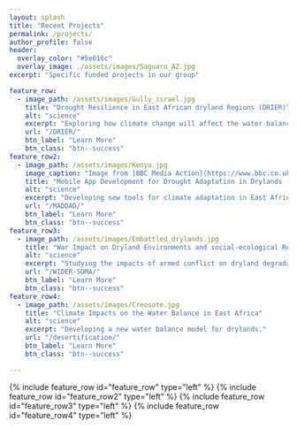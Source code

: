 ```yaml
---
layout: splash
title: "Recent Projects"
permalink: /projects/
author_profile: false
header:
  overlay_color: "#5e616c"
  overlay_image: ./assets/images/Saguaro_AZ.jpg
excerpt: "Specific funded projects in our group"

feature_row:
  - image_path: /assets/images/Gully_israel.jpg
    title: "Drought Resilience in East African dryland Regions (DRIER)"
    alt: "science"
    excerpt: "Exploring how climate change will affect the water balance in East African dryland regions."
    url: "/DRIER/"
    btn_label: "Learn More"
    btn_class: "btn--success"
feature_row2:
  - image_path: /assets/images/Kenya.jpg
    image_caption: "Image from [BBC Media Action](https://www.bbc.co.uk/mediaaction/)"
    title: "Mobile App Development for Drought Adaptation in Drylands (MAD DAD)"
    alt: "science"
    excerpt: "Developing new tools for climate adaptation in East African dryland regions."
    url: "/MADDAD/"
    btn_label: "Learn More"
    btn_class: "btn--success"
feature_row3:
  - image_path: /assets/images/Embattled_drylands.jpg
    title: "War Impact on Dryland Environments and social-ecological Resilience in Somalia (WIDER-SOMA)"
    alt: "science"
    excerpt: "Studying the impacts of armed conflict on dryland degradation in Somalia."
    url: "/WIDER-SOMA/"
    btn_label: "Learn More"
    btn_class: "btn--success"
feature_row4:
  - image_path: /assets/images/Creosote.jpg
    title: "Climate Impacts on the Water Balance in East Africa"
    alt: "science"
    excerpt: "Developing a new water balance model for drylands."
    url: "/desertification/"
    btn_label: "Learn More"
    btn_class: "btn--success"

---
```

{% include feature_row id="feature_row" type="left" %}
{% include feature_row id="feature_row2" type="left" %}
{% include feature_row id="feature_row3" type="left" %}
{% include feature_row id="feature_row4" type="left" %}
